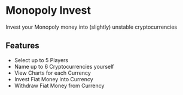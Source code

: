 # Monopoly Invest

Invest your Monopoly money into (slightly) unstable cryptocurrencies

## Features

- Select up to 5 Players
- Name up to 6 Cryptocurrencies yourself
- View Charts for each Currency
- Invest Fiat Money into Currency
- Withdraw Fiat Money from Currency
